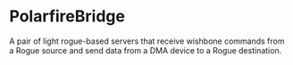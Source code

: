 # PolarfireBridge
A pair of light rogue-based servers that receive wishbone commands from a Rogue source and send data from a DMA device to a Rogue destination.
